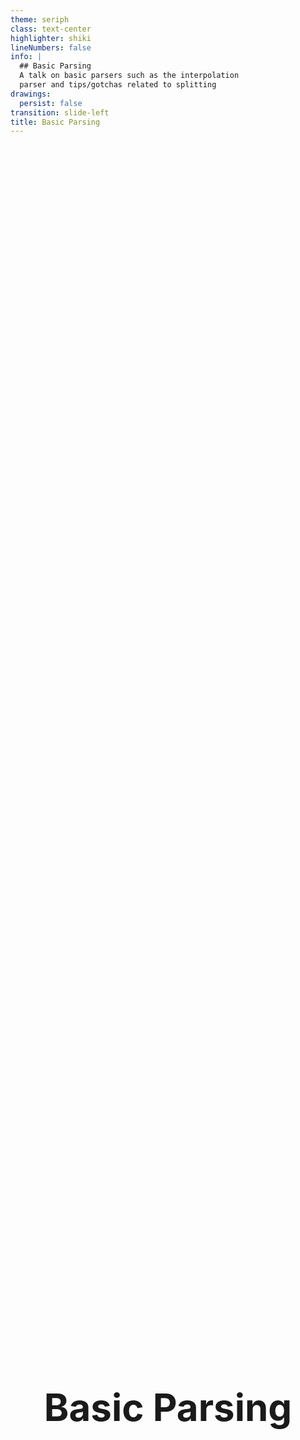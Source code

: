 ```yaml
---
theme: seriph
class: text-center
highlighter: shiki
lineNumbers: false
info: |
  ## Basic Parsing
  A talk on basic parsers such as the interpolation
  parser and tips/gotchas related to splitting
drawings:
  persist: false
transition: slide-left
title: Basic Parsing
---
```


# Basic Parsing

---

# New series!

<div v-click class="text-xl p-2">
Parsing!
</div>

---

# Why?

<div v-click class="text-xl p-2">
A lot of parser heavy code in docanalyser
</div>

---

# Goals

- increase awareness of existing tools


- fill knowledge gaps in existing tools


- understand what tools best suit a problem

---

# Outline

- basic parsing


- unapply


- regex


- parser combinators

---

# Today

- interpolation parser


- splitting

---

# Interpolation Parser

<div v-click class="text-xl p-2">
We all know about string interpolation

```scala
val greeting = "yo"
val name = "bro"

val sentence = s"$greeting $bro"
```
</div>
<arrow v-click="2" x1="600" y1="210" x2="320" y2="210" color="#564" width="3" arrowSize="1" />
<div v-click class="text-xl p-3">
but you can do it in reverse too
</div>
<div v-click class="text-xl p-5">
To the repl!
</div>

---

# Summary

```scala {all|4-5|7-9}
val greeting = "yo"
val name = "bro"

val sentence = s"$greeting $name"
// "yo bro"

val s"$greeting2 $name2" = sentence
// greeting2: String = "yo"
// name2: String = "bro"
```

Fast and simple but a bit brittle

More info in [scala 2.13 release notes](https://github.com/scala/scala/releases/tag/v2.13.0) and [PR 7387](https://github.com/scala/scala/pull/7387) 

---

# Splitting

<div v-click class="text-xl p-2">
Good old `String.split`
</div>

<div v-click class="text-xl p-3">
Let's get to know it better as there's a few gotchas and neat tricks

To the repl!
</div>

---

# Summary

```scala {all|1-2|4-5}
"173.2.243.1".split(".")  // regex
// Array()

"173.2.243.1".split('.')  // literal
// Array("173", "2", "243", "1")
```

---

# Splitting on whitespace

To the repl!

---

# Summary

```scala {all|1-3|5-6|8-9}
"Yo bro  anna".split(' ')
// Array("Yo", "bro", "", "anna")
//                    ^^  <------- careful

"Yo bro  anna".split(' ').filter(_.nonEmpty)
// Array("Yo", "bro", "anna")

"Yo bro  anna".split("\\s+")
// Array("Yo", "bro", "anna")
```

The regex one is a bit cleaner and probably performs better

---

# Many split methods!

Let's see all the overloads

To the repl!

---

# Summary

```scala
def split(separator: Char): Array[String]
def split(separators: Array[Char]): Array[String]

def split(pattern: String): Array[String]
def split(pattern: String, limit: Int): Array[String]
```

---

# Separators overload

```scala
def split(separators: Array[Char]): Array[String]
```

To the repl!

---

# Summary

```scala
"abc,def.ghi|jkl,mno".split(Array('.', ',', '|'))
// Array("abc", "def", "ghi", "jkl", "mno")

// Equivalent to
"abc,def.ghi|jkl,mno".split("[,.|,]")
// Array("abc", "def", "ghi", "jkl", "mno")
```

The first one would probably perform faster and is easier to read

---

# Limit overload

```scala
def split(pattern: String, limit: Int): Array[String]
```

To the repl!

---

# Summary

```scala
",abc,def,,ghi,,,,".split(',')
// Array("", "abc", "def", "", "ghi")
```

Drops all empty trailing strings

Keeps the ones at the start or middle

---

# Exploring the limit parameter

Back to the example

---

# Summary

```scala
def split(pattern: String, limit: Int): Array[String]
```

When `limit` is:

- 0 - behaves like regular split, ie. splits to the end and drops trailing empties


- positive - splits only as much as it needs to


- negative - behaves like regular split but doesn't drop trailing empties

---

# Extracting Lines

To the repl!

---

# Summary

Don't assume line endings are always '\n'

There is this obscure legacy OS called "Windows" which some people still use

```scala
val newline: String = System.getProperty("line.separator")

// Linux/Macos:     newline == "\n"

// Windows:         newline == "\r\n"
```

Using this system property will make your code more portable

---

# Splitting and `lift`

Recall `lift` is helpful when you're not sure how many tokens you'll get

To the repl!

---

# Summary

```scala
val tokens = text.split(',').lift
// Int => Option[String]

tokens(0)
// Some(value = "abc")

tokens(10)
// None
```

---

# Another approach - unapplySeq

Good when the number of tokens is known ahead of time

---

# Summary

<div grid="~ cols-2 gap-2" m="-t-2">
<div>
```scala
text.split(',') match {
  case Array(tok0, tok1, tok2, tok3, tok4) =>
    // Exactly 5 tokens
    ...
  case Array(tok0, tok1, tok2, tok3) =>
    // Exactly 4 tokens
    ...
  case Array(tok0, tok1, tok2, tok3, tok4, _*) =>
    // 5+ tokens
    ...
  case Array("yo", tok1, tok2) =>
    // Exactly 3 tokens and the first is "yo"
  case _ =>
    // Every other case
}
```
</div>

<div>
Powered under the hood by `unapplySeq`

Succinct way to:

- express length conditions

- destructure specific elements directly into variables
</div>
</div>

---

# Summary

Wrapping up for today!

---

# Reverse string interpolation

```scala
val s"$greeting $name" = sentence
```

Can quickly parse text out of strings into variables

Great for simple cases

Fast, simple, brittle

---

# split

<div v-click class="text-xl p-2">
Many overloads
</div>

<div v-click class="text-xl p-3">
Be careful not to confuse the regex and literal one
</div>

---

# split - empty tokens

Beware: By default, empty trailing strings get dropped

Pass -1 limit to prevent this

---

# split - efficient splitting

If you only need the first n tokens, you can avoid needless parsing with the limit

---

# split - newlines

When splitting understand where the data is coming from

This platform independent system property can be useful:

```scala
System.getProperty("line.separator")
```

---

# split

`lift` and `unapplySeq` can make tokenising code much more elegant

---

# Don't overdo it

`split` can get pushed beyond what it's really meant for

Pick a tool that matches the complexity of the data

---

# Next time

Using `unapply` to build parsers

---

# Questions?

<style>
h1 {
  font-size: 60px;
  display: flex;
  justify-content: center;
  align-items: center;
  height: 100%;
}
</style>

